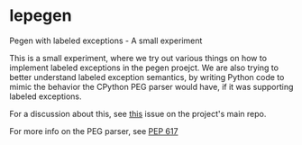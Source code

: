 # lepegen
Pegen with labeled exceptions - A small experiment

This is a small experiment, where we try out various things on how to implement labeled
exceptions in the pegen proejct. We are also trying to better understand labeled exception
semantics, by writing Python code to mimic the behavior the CPython PEG parser would have,
if it was supporting labeled exceptions.

For a discussion about this, see [this](https://github.com/we-like-parsers/cpython/issues/123) issue on the project's main repo.

For more info on the PEG parser, see [PEP 617](https://www.python.org/dev/peps/pep-0617/)
